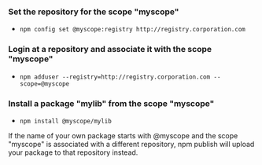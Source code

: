 ### Set the repository for the scope "myscope"
- `npm config set @myscope:registry http://registry.corporation.com`

### Login at a repository and associate it with the scope "myscope"
- `npm adduser --registry=http://registry.corporation.com --scope=@myscope`

### Install a package "mylib" from the scope "myscope"
- `npm install @myscope/mylib`

If the name of your own package starts with @myscope and the scope "myscope" is associated with a different repository, npm publish will upload your package to that repository instead.